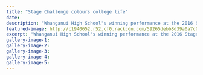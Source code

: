 ```yaml
---
title: "Stage Challenge colours college life"
date: 
description: "Whanganui High School's winning performance at the 2016 Stage Challenge..."
featured-image: http://c1940652.r52.cf0.rackcdn.com/59265debb8d39a0a7c0007c9/Stage-challenge-website-banner.jpg
excerpt: "Whanganui High School's winning performance at the 2016 Stage Challenge."
gallery-image-1: 
gallery-image-2: 
gallery-image-3: 
gallery-image-4: 
gallery-image-5: 
---
```

